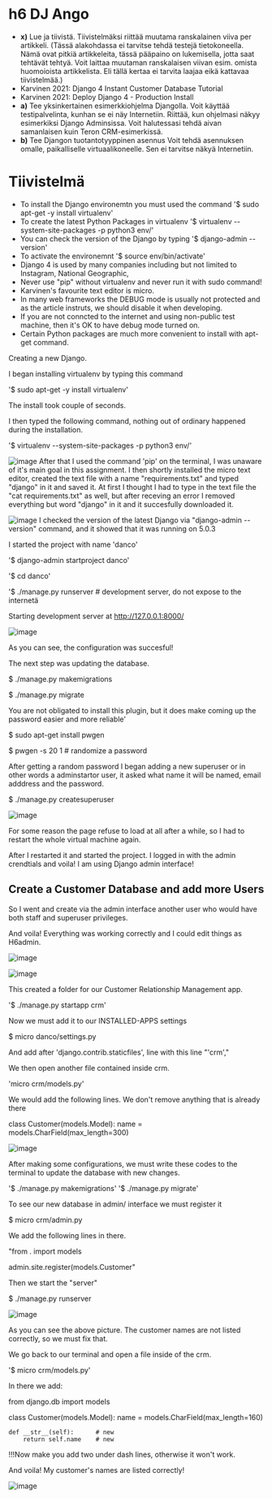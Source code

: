 # h6 DJ Ango

- **x)** Lue ja tiivistä. Tiivistelmäksi riittää muutama ranskalainen viiva per artikkeli. (Tässä alakohdassa ei tarvitse tehdä testejä tietokoneella. Nämä ovat pitkiä artikkeleita, tässä pääpaino on lukemisella, jotta saat tehtävät tehtyä. Voit laittaa muutaman ranskalaisen viivan esim. omista huomoioista artikkelista. Eli tällä kertaa ei tarvita laajaa eikä kattavaa tiivistelmää.)
- Karvinen 2021: Django 4 Instant Customer Database Tutorial
- Karvinen 2021: Deploy Django 4 - Production Install
- **a)** Tee yksinkertainen esimerkkiohjelma Djangolla.
        Voit käyttää testipalvelinta, kunhan se ei näy Internetiin.
        Riittää, kun ohjelmasi näkyy esimerkiksi Django Adminsissa.
        Voit halutessasi tehdä aivan samanlaisen kuin Teron CRM-esimerkissä.
- **b)** Tee Djangon tuotantotyyppinen asennus
        Voit tehdä asennuksen omalle, paikalliselle virtuaalikoneelle. Sen ei tarvitse näkyä Internetiin.

# Tiivistelmä

- To install the Django environemtn you must used the command '$ sudo apt-get -y install virtualenv'
- To create the latest Python Packages in virtualenv '$ virtualenv --system-site-packages -p python3 env/'
- You can check the version of the Django by typing '$ django-admin --version'
- To activate the environemnt '$ source env/bin/activate'
- Django 4 is used by many companies including but not limited to Instagram, National Geographic, 
- Never use "pip" without virtualenv and never run it with sudo command!
- Karvinen's favourite text editor is micro.
- In many web frameworks the DEBUG mode is usually not protected and as the article instruts, we should disable it when developing.
- If you are not conncted to the internet and using non-public test machine, then it's OK to have debug mode turned on.
- Certain  Python packages are much more convenient to install with apt-get command. 

Creating a new Django.

I began installing virtualenv by typing this command

'$ sudo apt-get -y install virtualenv'

The install took couple of seconds.

I then typed the following command, nothing out of ordinary happened during the installation.

'$ virtualenv --system-site-packages -p python3 env/'

![image](https://github.com/PvtPrivacy/Fort-Private/assets/156780345/f1c8c51b-cfd9-4171-9cc0-a9bcdaf3213c)
After that I used the command 'pip' on the terminal, I was unaware of it's main goal in this assignment.
I then shortly installed the micro text editor, created the text file with a name "requirements.txt" and typed "django" in it and saved it. At first I thought I had to type in the text file the "cat requirements.txt" as well, but after receving an error I removed everything but word "django" in it and it succesfully downloaded it.

![image](https://github.com/PvtPrivacy/Fort-Private/assets/156780345/5a999ed7-bbca-4b5f-9579-7707f8f53da1)
I checked the version of the latest Django via "django-admin --version" command, and it showed that it was running on 5.0.3

I started the project with name 'danco'

'$ django-admin startproject danco'

'$ cd danco'

'$ ./manage.py runserver   # development server, do not expose to the internetä

Starting development server at http://127.0.0.1:8000/

![image](https://github.com/PvtPrivacy/Fort-Private/assets/156780345/ee6244dd-59db-4474-af4d-8ea41336a3e4)

As you can see, the configuration was succesful!

The next step was updating the database.

$ ./manage.py makemigrations

$ ./manage.py migrate

You are not obligated to install this plugin, but it does make coming up the password easier and more reliable'

$ sudo apt-get install pwgen

$ pwgen -s 20 1 # randomize a password

After getting a random password I began adding a new superuser or in other words a adminstartor user, it asked what name it will be named, email adddress and the password.

$ ./manage.py createsuperuser

![image](https://github.com/PvtPrivacy/Fort-Private/assets/156780345/03738ca5-7371-46e0-9b31-832496363cff)

For some reason the page refuse to load at all after a while, so I had to restart the whole virtual machine again. 

After I restarted it and started the project. I logged in with the admin crendtials and voila! I am using Django admin interface!

## Create a Customer Database and add more Users

So I went and create via the admin interface another user who would have both staff and superuser privileges.

And voila! Everything was working correctly and I could edit things as H6admin.

![image](https://github.com/PvtPrivacy/Fort-Private/assets/156780345/5d4a6f15-165e-4ed4-b110-1442af46ce79)

![image](https://github.com/PvtPrivacy/Fort-Private/assets/156780345/81144a13-7488-4aff-a2d0-c2f8c7548bd4)


This created a folder for our Customer Relationship Management app.

'$ ./manage.py startapp crm' 

Now we must add it to our INSTALLED-APPS settings

$ micro danco/settings.py

And add after 'django.contrib.staticfiles', line with this line
"'crm',"

We then open another file contained inside crm.

'micro crm/models.py'

We would add the following lines. We don't remove anything that is already there

class Customer(models.Model):
   name = models.CharField(max_length=300)

![image](https://github.com/PvtPrivacy/Fort-Private/assets/156780345/a842254e-3de0-409a-960c-790422e7e48b)

After making some configurations, we must write these codes to the terminal to update the database with new changes.

'$ ./manage.py makemigrations'
'$ ./manage.py migrate'

To see our new database in admin/ interface we must register it 

$ micro crm/admin.py

We add the following lines in there.

"from . import models

admin.site.register(models.Customer"

Then we start the "server"

$ ./manage.py runserver

![image](https://github.com/PvtPrivacy/Fort-Private/assets/156780345/22e149c3-bb89-4229-a536-2a5a906732c1)

As you can see the above picture. The customer names are not listed correctly, so we must fix that.

We go back to our terminal and open a file inside of the crm.

'$ micro crm/models.py'

In there we add:

from django.db import models

class Customer(models.Model):
    name = models.CharField(max_length=160)

    def __str__(self):		# new
        return self.name	# new

!!!Now make you add two under dash lines, otherwise it won't work.

And voila! My customer's names are listed correctly!

![image](https://github.com/PvtPrivacy/Fort-Private/assets/156780345/5742f2cf-e25f-4efb-894e-b0dd03d98d32)




